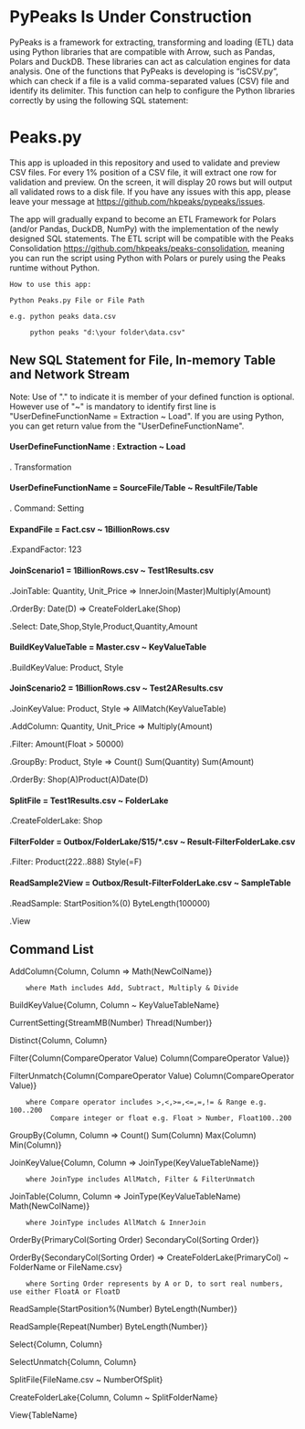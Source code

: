 # PyPeaks Is Under Construction
PyPeaks is a framework for extracting, transforming and loading (ETL) data using Python libraries that are compatible with Arrow, such as Pandas, Polars and DuckDB. These libraries can act as calculation engines for data analysis. One of the functions that PyPeaks is developing is “isCSV.py”, which can check if a file is a valid comma-separated values (CSV) file and identify its delimiter. This function can help to configure the Python libraries correctly by using the following SQL statement:

# Peaks.py
This app is uploaded in this repository and used to validate and preview CSV files. For every 1% position of a CSV file, it will extract one row for validation and preview. On the screen, it will display 20 rows but will output all validated rows to a disk file. If you have any issues with this app, please leave your message at    https://github.com/hkpeaks/pypeaks/issues. 

The app will gradually expand to become an ETL Framework for Polars (and/or Pandas, DuckDB, NumPy) with the implementation of the newly designed SQL statements. The ETL script will be compatible with the Peaks Consolidation https://github.com/hkpeaks/peaks-consolidation, meaning you can run the script using Python with Polars or purely using the Peaks runtime without Python.
    
    How to use this app:

    Python Peaks.py File or File Path

    e.g. python peaks data.csv

         python peaks "d:\your folder\data.csv"

## New SQL Statement for File, In-memory Table and Network Stream

Note: Use of "." to indicate it is member of your defined function is optional. 
However use of  "~" is mandatory to identify first line is "UserDefineFunctionName = Extraction ~ Load".
If you are using Python, you can get return value from the "UserDefineFunctionName".

#### UserDefineFunctionName : Extraction ~ Load

. Transformation

#### UserDefineFunctionName = SourceFile/Table ~ ResultFile/Table

. Command: Setting

#### ExpandFile = Fact.csv ~ 1BillionRows.csv

.ExpandFactor: 123

#### JoinScenario1 = 1BillionRows.csv ~ Test1Results.csv

.JoinTable: Quantity, Unit_Price => InnerJoin(Master)Multiply(Amount)

.OrderBy: Date(D) => CreateFolderLake(Shop)

.Select: Date,Shop,Style,Product,Quantity,Amount

#### BuildKeyValueTable = Master.csv ~ KeyValueTable

.BuildKeyValue: Product, Style

#### JoinScenario2 = 1BillionRows.csv ~ Test2AResults.csv

.JoinKeyValue: Product, Style => AllMatch(KeyValueTable)

.AddColumn: Quantity, Unit_Price => Multiply(Amount)

.Filter: Amount(Float > 50000)

.GroupBy: Product, Style => Count() Sum(Quantity) Sum(Amount)

.OrderBy: Shop(A)Product(A)Date(D)

#### SplitFile = Test1Results.csv ~ FolderLake

.CreateFolderLake: Shop

#### FilterFolder = Outbox/FolderLake/S15/*.csv ~ Result-FilterFolderLake.csv

.Filter: Product(222..888) Style(=F)

#### ReadSample2View = Outbox/Result-FilterFolderLake.csv ~ SampleTable

.ReadSample: StartPosition%(0) ByteLength(100000)

.View


## Command List

   AddColumn{Column, Column => Math(NewColName)} 
   
        where Math includes Add, Subtract, Multiply & Divide
    
   BuildKeyValue{Column, Column ~ KeyValueTableName}
   
   CurrentSetting{StreamMB(Number) Thread(Number)}
  
   Distinct{Column, Column}
 
   Filter{Column(CompareOperator Value) Column(CompareOperator Value)}
 
   FilterUnmatch{Column(CompareOperator Value) Column(CompareOperator Value)}

        where Compare operator includes >,<,>=,<=,=,!= & Range e.g. 100..200
              Compare integer or float e.g. Float > Number, Float100..200
   
   GroupBy{Column, Column => Count() Sum(Column) Max(Column) Min(Column)}
   
   JoinKeyValue{Column, Column => JoinType(KeyValueTableName)} 
        
        where JoinType includes AllMatch, Filter & FilterUnmatch
   
   JoinTable{Column, Column => JoinType(KeyValueTableName) Math(NewColName)}

        where JoinType includes AllMatch & InnerJoin
   
   OrderBy{PrimaryCol(Sorting Order) SecondaryCol(Sorting Order)}       
  
   OrderBy{SecondaryCol(Sorting Order) => CreateFolderLake(PrimaryCol) ~ FolderName or FileName.csv}

        where Sorting Order represents by A or D, to sort real numbers, use either FloatA or FloatD
   
   ReadSample{StartPosition%(Number) ByteLength(Number)}
   
   ReadSample{Repeat(Number) ByteLength(Number)}   
   
   Select{Column, Column}
   
   SelectUnmatch{Column, Column}
   
   SplitFile{FileName.csv ~ NumberOfSplit}
   
   CreateFolderLake{Column, Column ~ SplitFolderName}
   
   View{TableName}
